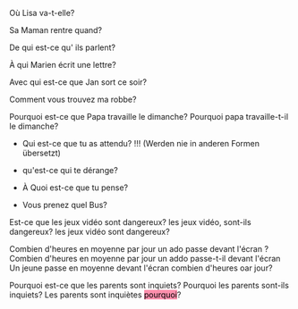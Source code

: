 Où Lisa va-t-elle?

Sa Maman rentre quand?

De qui est-ce qu' ils parlent?

À qui Marien écrit une lettre?

Avec qui est-ce que Jan sort ce soir?

Comment vous trouvez ma robbe?

Pourquoi est-ce que Papa travaille le dimanche?
Pourquoi papa travaille-t-il le dimanche?



- Qui est-ce que tu as attendu? !!! (Werden nie in anderen Formen übersetzt)

- qu'est-ce qui te dérange?

- À Quoi est-ce que tu pense?

- Vous prenez quel Bus?



Est-ce que les jeux vidéo sont dangereux?
les jeux vidéo, sont-ils dangereux?
les jeux vidéo sont dangereux?

Combien d'heures en moyenne par jour un ado passe devant l'écran ?
Combien d'heures en moyenne par jour un addo passe-t-il devant l'écran
Un jeune passe en moyenne devant l'écran combien d'heures oar jour?

Pourquoi est-ce que les parents sont inquiets?
Pourquoi les parents sont-ils inquiets? 
Les parents sont inquiètes <mark style="background: #FF5582A6;">pourquoi</mark>? 



